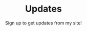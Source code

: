 ---
layout: pages/updates
permalink: "/updates/"

title: "Updates"
subtitle: "Sign up to get updates from my site!"
---
